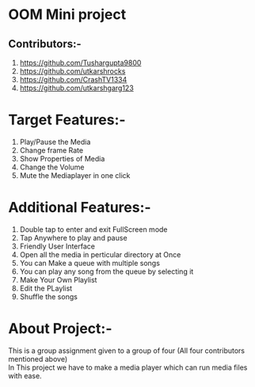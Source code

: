 # OOM Mini project

## Contributors:-
1) https://github.com/Tushargupta9800
2) https://github.com/utkarshrocks
3) https://github.com/CrashTV1334
4) https://github.com/utkarshgarg123

# Target Features:-
1) Play/Pause the Media
2) Change frame Rate
3) Show Properties of Media
4) Change the Volume
5) Mute the Mediaplayer in one click

# Additional Features:-
1) Double tap to enter and exit FullScreen mode
2) Tap Anywhere to play and pause
3) Friendly User Interface
4) Open all the media in perticular directory at Once
5) You can Make a queue with multiple songs
6) You can play any song from the queue by selecting it
7) Make Your Own Playlist
8) Edit the PLaylist
9) Shuffle the songs

# About Project:-
This is a group assignment given to a group of four (All four contributors mentioned above)<br/>
In This project we have to make a media player which can run media files with ease.
